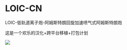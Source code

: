 LOIC-CN
=======

LOIC-低轨道离子炮-阿姆斯特朗回旋加速喷气式阿姆斯特朗炮

这是一个欢乐的汉化+跨平台移植+打包计划

![](http://sdut-zrt.qiniudn.com/702bc6667c44f4782f4ca45d1b0a0f37.gif)

